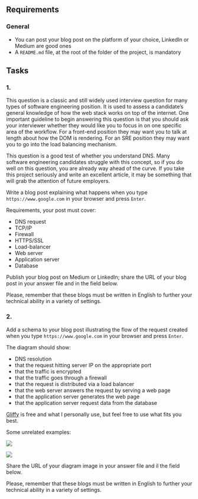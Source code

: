 ## Requirements

### General

*   You can post your blog post on the platform of your choice, LinkedIn or Medium are good ones
*   A `README.md` file, at the root of the folder of the project, is mandatory

## Tasks

### 1.

This question is a classic and still widely used interview question for many types of software engineering position. It is used to assess a candidate’s general knowledge of how the web stack works on top of the internet. One important guideline to begin answering this question is that you should ask your interviewer whether they would like you to focus in on one specific area of the workflow. For a front-end position they may want you to talk at length about how the DOM is rendering. For an SRE position they may want you to go into the load balancing mechanism.

This question is a good test of whether you understand DNS. Many software engineering candidates struggle with this concept, so if you do well on this question, you are already way ahead of the curve. If you take this project seriously and write an excellent article, it may be something that will grab the attention of future employers.

Write a blog post explaining what happens when you type `https://www.google.com` in your browser and press `Enter`.

Requirements, your post must cover:

*   DNS request
*   TCP/IP
*   Firewall
*   HTTPS/SSL
*   Load-balancer
*   Web server
*   Application server
*   Database

Publish your blog post on Medium or LinkedIn; share the URL of your blog post in your answer file and in the field below.

Please, remember that these blogs must be written in English to further your technical ability in a variety of settings.

  

### 2.

Add a schema to your blog post illustrating the flow of the request created when you type `https://www.google.com` in your browser and press `Enter`.

The diagram should show:

*   DNS resolution
*   that the request hitting server IP on the appropriate port
*   that the traffic is encrypted
*   that the traffic goes through a firewall
*   that the request is distributed via a load balancer
*   that the web server answers the request by serving a web page
*   that the application server generates the web page
*   that the application server request data from the database

[Gliffy](/rltoken/psFvxy-j0nALTn_sapK5tg "Gliffy") is free and what I personally use, but feel free to use what fits you best.

Some unrelated examples:

![](http://i.imgur.com/i9ivkdo.png)

![](http://i.imgur.com/R8R3sqC.png)

Share the URL of your diagram image in your answer file and il the field below.

Please, remember that these blogs must be written in English to further your technical ability in a variety of settings.
